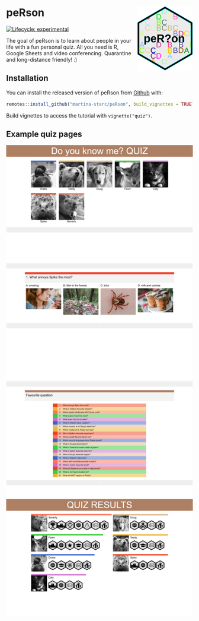 
<!-- README.md is generated from README.Rmd. Please edit that file -->

# peRson <img src="man/figures/logo.png" align="right" width=150/>

<!-- badges: start -->

[![Lifecycle:
experimental](https://img.shields.io/badge/lifecycle-experimental-orange.svg)](https://www.tidyverse.org/lifecycle/#experimental)
<!-- badges: end -->

The goal of peRson is to learn about people in your life with a fun
personal quiz. All you need is R, Google Sheets and video conferencing.
Quarantine and long-distance friendly! :)

## Installation

You can install the released version of peRson from
[Github](https://www.github.com/) with:

``` r
remotes::install_github("martina-starc/peRson", build_vignettes = TRUE)
```

Build vignettes to access the tutorial with `vignette("quiz")`.

## Example quiz pages

<img src="man/figures/04_show_contestants.png"/>
<img src="man/figures/05_create_question.png"/>
<img src="man/figures/09_favourite_question.png"/>
<img src="man/figures/11_final_results.png"/>
